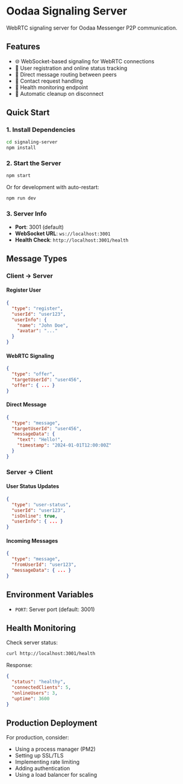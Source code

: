 # Oodaa Signaling Server

WebRTC signaling server for Oodaa Messenger P2P communication.

## Features

- 🌐 WebSocket-based signaling for WebRTC connections
- 👥 User registration and online status tracking
- 📨 Direct message routing between peers
- 🤝 Contact request handling
- 💚 Health monitoring endpoint
- 🔄 Automatic cleanup on disconnect

## Quick Start

### 1. Install Dependencies
```bash
cd signaling-server
npm install
```

### 2. Start the Server
```bash
npm start
```

Or for development with auto-restart:
```bash
npm run dev
```

### 3. Server Info
- **Port**: 3001 (default)
- **WebSocket URL**: `ws://localhost:3001`
- **Health Check**: `http://localhost:3001/health`

## Message Types

### Client → Server

#### Register User
```json
{
  "type": "register",
  "userId": "user123",
  "userInfo": {
    "name": "John Doe",
    "avatar": "..."
  }
}
```

#### WebRTC Signaling
```json
{
  "type": "offer",
  "targetUserId": "user456",
  "offer": { ... }
}
```

#### Direct Message
```json
{
  "type": "message",
  "targetUserId": "user456",
  "messageData": {
    "text": "Hello!",
    "timestamp": "2024-01-01T12:00:00Z"
  }
}
```

### Server → Client

#### User Status Updates
```json
{
  "type": "user-status",
  "userId": "user123",
  "isOnline": true,
  "userInfo": { ... }
}
```

#### Incoming Messages
```json
{
  "type": "message",
  "fromUserId": "user123",
  "messageData": { ... }
}
```

## Environment Variables

- `PORT`: Server port (default: 3001)

## Health Monitoring

Check server status:
```bash
curl http://localhost:3001/health
```

Response:
```json
{
  "status": "healthy",
  "connectedClients": 5,
  "onlineUsers": 3,
  "uptime": 3600
}
```

## Production Deployment

For production, consider:
- Using a process manager (PM2)
- Setting up SSL/TLS
- Implementing rate limiting
- Adding authentication
- Using a load balancer for scaling
